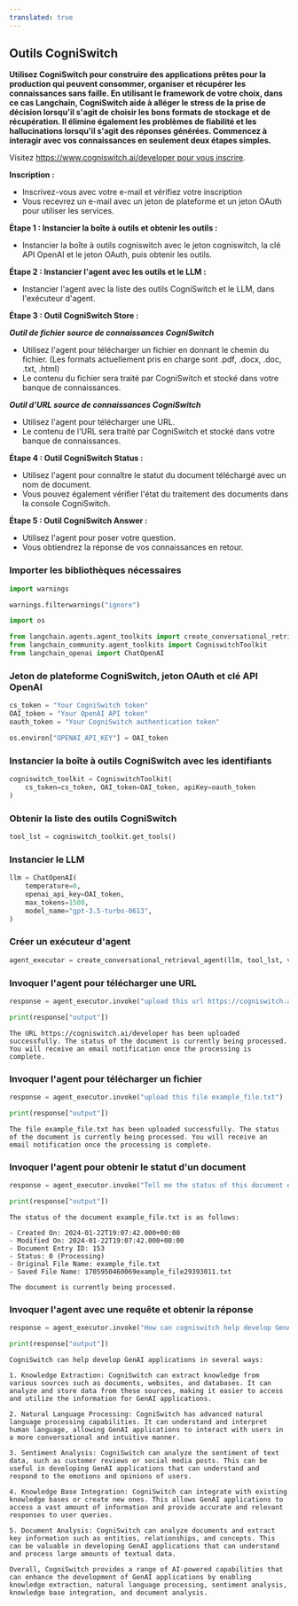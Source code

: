 ```yaml
---
translated: true
---
```


## Outils CogniSwitch

**Utilisez CogniSwitch pour construire des applications prêtes pour la production qui peuvent consommer, organiser et récupérer les connaissances sans faille. En utilisant le framework de votre choix, dans ce cas Langchain, CogniSwitch aide à alléger le stress de la prise de décision lorsqu'il s'agit de choisir les bons formats de stockage et de récupération. Il élimine également les problèmes de fiabilité et les hallucinations lorsqu'il s'agit des réponses générées. Commencez à interagir avec vos connaissances en seulement deux étapes simples.**

Visitez [https://www.cogniswitch.ai/developer pour vous inscrire](https://www.cogniswitch.ai/developer?utm_source=langchain&utm_medium=langchainbuild&utm_id=dev).

**Inscription :**

- Inscrivez-vous avec votre e-mail et vérifiez votre inscription
- Vous recevrez un e-mail avec un jeton de plateforme et un jeton OAuth pour utiliser les services.

**Étape 1 : Instancier la boîte à outils et obtenir les outils :**

- Instancier la boîte à outils cogniswitch avec le jeton cogniswitch, la clé API OpenAI et le jeton OAuth, puis obtenir les outils.

**Étape 2 : Instancier l'agent avec les outils et le LLM :**
- Instancier l'agent avec la liste des outils CogniSwitch et le LLM, dans l'exécuteur d'agent.

**Étape 3 : Outil CogniSwitch Store :**

***Outil de fichier source de connaissances CogniSwitch***
- Utilisez l'agent pour télécharger un fichier en donnant le chemin du fichier. (Les formats actuellement pris en charge sont .pdf, .docx, .doc, .txt, .html)
- Le contenu du fichier sera traité par CogniSwitch et stocké dans votre banque de connaissances.

***Outil d'URL source de connaissances CogniSwitch***
- Utilisez l'agent pour télécharger une URL.
- Le contenu de l'URL sera traité par CogniSwitch et stocké dans votre banque de connaissances.

**Étape 4 : Outil CogniSwitch Status :**
- Utilisez l'agent pour connaître le statut du document téléchargé avec un nom de document.
- Vous pouvez également vérifier l'état du traitement des documents dans la console CogniSwitch.

**Étape 5 : Outil CogniSwitch Answer :**
- Utilisez l'agent pour poser votre question.
- Vous obtiendrez la réponse de vos connaissances en retour.

### Importer les bibliothèques nécessaires

```python
import warnings

warnings.filterwarnings("ignore")

import os

from langchain.agents.agent_toolkits import create_conversational_retrieval_agent
from langchain_community.agent_toolkits import CogniswitchToolkit
from langchain_openai import ChatOpenAI
```

### Jeton de plateforme CogniSwitch, jeton OAuth et clé API OpenAI

```python
cs_token = "Your CogniSwitch token"
OAI_token = "Your OpenAI API token"
oauth_token = "Your CogniSwitch authentication token"

os.environ["OPENAI_API_KEY"] = OAI_token
```

### Instancier la boîte à outils CogniSwitch avec les identifiants

```python
cogniswitch_toolkit = CogniswitchToolkit(
    cs_token=cs_token, OAI_token=OAI_token, apiKey=oauth_token
)
```

### Obtenir la liste des outils CogniSwitch

```python
tool_lst = cogniswitch_toolkit.get_tools()
```

### Instancier le LLM

```python
llm = ChatOpenAI(
    temperature=0,
    openai_api_key=OAI_token,
    max_tokens=1500,
    model_name="gpt-3.5-turbo-0613",
)
```

### Créer un exécuteur d'agent

```python
agent_executor = create_conversational_retrieval_agent(llm, tool_lst, verbose=False)
```

### Invoquer l'agent pour télécharger une URL

```python
response = agent_executor.invoke("upload this url https://cogniswitch.ai/developer")

print(response["output"])
```

```output
The URL https://cogniswitch.ai/developer has been uploaded successfully. The status of the document is currently being processed. You will receive an email notification once the processing is complete.
```

### Invoquer l'agent pour télécharger un fichier

```python
response = agent_executor.invoke("upload this file example_file.txt")

print(response["output"])
```

```output
The file example_file.txt has been uploaded successfully. The status of the document is currently being processed. You will receive an email notification once the processing is complete.
```

### Invoquer l'agent pour obtenir le statut d'un document

```python
response = agent_executor.invoke("Tell me the status of this document example_file.txt")

print(response["output"])
```

```output
The status of the document example_file.txt is as follows:

- Created On: 2024-01-22T19:07:42.000+00:00
- Modified On: 2024-01-22T19:07:42.000+00:00
- Document Entry ID: 153
- Status: 0 (Processing)
- Original File Name: example_file.txt
- Saved File Name: 1705950460069example_file29393011.txt

The document is currently being processed.
```

### Invoquer l'agent avec une requête et obtenir la réponse

```python
response = agent_executor.invoke("How can cogniswitch help develop GenAI applications?")

print(response["output"])
```

```output
CogniSwitch can help develop GenAI applications in several ways:

1. Knowledge Extraction: CogniSwitch can extract knowledge from various sources such as documents, websites, and databases. It can analyze and store data from these sources, making it easier to access and utilize the information for GenAI applications.

2. Natural Language Processing: CogniSwitch has advanced natural language processing capabilities. It can understand and interpret human language, allowing GenAI applications to interact with users in a more conversational and intuitive manner.

3. Sentiment Analysis: CogniSwitch can analyze the sentiment of text data, such as customer reviews or social media posts. This can be useful in developing GenAI applications that can understand and respond to the emotions and opinions of users.

4. Knowledge Base Integration: CogniSwitch can integrate with existing knowledge bases or create new ones. This allows GenAI applications to access a vast amount of information and provide accurate and relevant responses to user queries.

5. Document Analysis: CogniSwitch can analyze documents and extract key information such as entities, relationships, and concepts. This can be valuable in developing GenAI applications that can understand and process large amounts of textual data.

Overall, CogniSwitch provides a range of AI-powered capabilities that can enhance the development of GenAI applications by enabling knowledge extraction, natural language processing, sentiment analysis, knowledge base integration, and document analysis.
```
